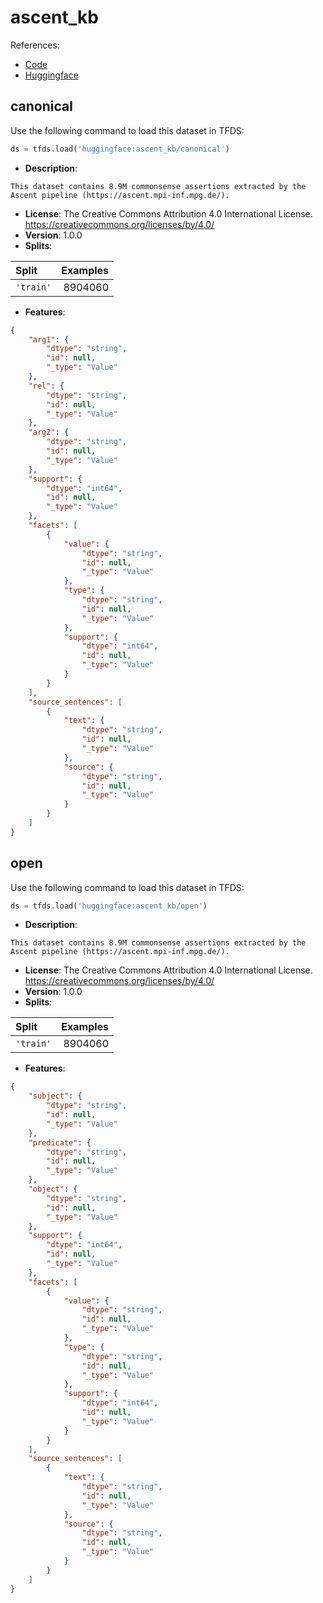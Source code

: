 # ascent_kb

References:

*   [Code](https://huggingface.co/datasets/ascent_kb/tree/main)
*   [Huggingface](https://huggingface.co/datasets/ascent_kb)


## canonical


Use the following command to load this dataset in TFDS:

```python
ds = tfds.load('huggingface:ascent_kb/canonical')
```

*   **Description**:

```
This dataset contains 8.9M commonsense assertions extracted by the Ascent pipeline (https://ascent.mpi-inf.mpg.de/).
```

*   **License**: The Creative Commons Attribution 4.0 International License. https://creativecommons.org/licenses/by/4.0/
*   **Version**: 1.0.0
*   **Splits**:

Split  | Examples
:----- | -------:
`'train'` | 8904060

*   **Features**:

```json
{
    "arg1": {
        "dtype": "string",
        "id": null,
        "_type": "Value"
    },
    "rel": {
        "dtype": "string",
        "id": null,
        "_type": "Value"
    },
    "arg2": {
        "dtype": "string",
        "id": null,
        "_type": "Value"
    },
    "support": {
        "dtype": "int64",
        "id": null,
        "_type": "Value"
    },
    "facets": [
        {
            "value": {
                "dtype": "string",
                "id": null,
                "_type": "Value"
            },
            "type": {
                "dtype": "string",
                "id": null,
                "_type": "Value"
            },
            "support": {
                "dtype": "int64",
                "id": null,
                "_type": "Value"
            }
        }
    ],
    "source_sentences": [
        {
            "text": {
                "dtype": "string",
                "id": null,
                "_type": "Value"
            },
            "source": {
                "dtype": "string",
                "id": null,
                "_type": "Value"
            }
        }
    ]
}
```



## open


Use the following command to load this dataset in TFDS:

```python
ds = tfds.load('huggingface:ascent_kb/open')
```

*   **Description**:

```
This dataset contains 8.9M commonsense assertions extracted by the Ascent pipeline (https://ascent.mpi-inf.mpg.de/).
```

*   **License**: The Creative Commons Attribution 4.0 International License. https://creativecommons.org/licenses/by/4.0/
*   **Version**: 1.0.0
*   **Splits**:

Split  | Examples
:----- | -------:
`'train'` | 8904060

*   **Features**:

```json
{
    "subject": {
        "dtype": "string",
        "id": null,
        "_type": "Value"
    },
    "predicate": {
        "dtype": "string",
        "id": null,
        "_type": "Value"
    },
    "object": {
        "dtype": "string",
        "id": null,
        "_type": "Value"
    },
    "support": {
        "dtype": "int64",
        "id": null,
        "_type": "Value"
    },
    "facets": [
        {
            "value": {
                "dtype": "string",
                "id": null,
                "_type": "Value"
            },
            "type": {
                "dtype": "string",
                "id": null,
                "_type": "Value"
            },
            "support": {
                "dtype": "int64",
                "id": null,
                "_type": "Value"
            }
        }
    ],
    "source_sentences": [
        {
            "text": {
                "dtype": "string",
                "id": null,
                "_type": "Value"
            },
            "source": {
                "dtype": "string",
                "id": null,
                "_type": "Value"
            }
        }
    ]
}
```


